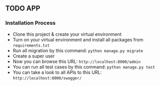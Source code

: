## TODO APP

### Installation Process

* Clone this project & create your virtual environment
* Turn on your virtual environment and install all packages from `requirements.txt`
* Run all migration by this command: `python manage.py migrate`
* Create a super user
* Now you can browse this URL: `http://localhost:8000/admin`
* You can run all test cases by this command: `python manage.py test`
* You can take a look to all APIs to this URL: `http://localhost:8000/swagger/`